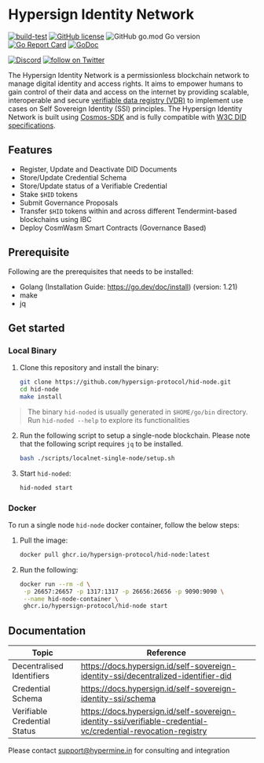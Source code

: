 # Hypersign Identity Network

[![build-test](https://github.com/hypersign-protocol/hid-node/actions/workflows/build.yml/badge.svg)](https://github.com/hypersign-protocol/hid-node/actions/workflows/build.yml) [![GitHub license](https://img.shields.io/github/license/hypersign-protocol/hid-node?color=blue&style=flat-square)](https://github.com/hypersign-protocol/hid-node/blob/main/LICENSE) ![GitHub go.mod Go version](https://img.shields.io/github/go-mod/go-version/hypersign-protocol/hid-node?style=flat-square) [![Go Report Card](https://goreportcard.com/badge/github.com/hypersign-protocol/hid-node)](https://goreportcard.com/report/github.com/hypersign-protocol/hid-node) [![GoDoc](https://img.shields.io/badge/godoc-reference-blue?style=flat-square&logo=go)](https://pkg.go.dev/github.com/hypersign-protocol/hid-node)

<a href="https://discord.gg/CCjJPUuVUz"><img src="https://img.shields.io/discord/308323056592486420?logo=discord" alt="Discord"></a>
<a href="https://twitter.com/intent/follow?screen_name=hypersignchain"> <img src="https://img.shields.io/twitter/follow/hypersignchain?style=social&logo=twitter" alt="follow on Twitter"></a>


The Hypersign Identity Network is a permissionless blockchain network to manage digital identity and access rights. It aims to empower humans to gain control of their data and access on the internet by providing scalable, interoperable and secure [verifiable data registry (VDR)](https://www.w3.org/TR/did-core/#dfn-verifiable-data-registry) to implement use cases on Self Sovereign Identity (SSI) principles. The Hypersign Identity Network is built using [Cosmos-SDK](https://tendermint.com/sdk/) and is fully compatible with [W3C DID specifications](https://www.w3.org/TR/did-core/).

## Features

- Register, Update and Deactivate DID Documents
- Store/Update Credential Schema
- Store/Update status of a Verifiable Credential
- Stake `$HID` tokens
- Submit Governance Proposals
- Transfer `$HID` tokens within and across different Tendermint-based blockchains using IBC
- Deploy CosmWasm Smart Contracts (Governance Based)

## Prerequisite

Following are the prerequisites that needs to be installed:

- Golang (Installation Guide: https://go.dev/doc/install) (version: 1.21)
- make
- jq

## Get started

### Local Binary

1. Clone this repository and install the binary:
   ```sh
   git clone https://github.com/hypersign-protocol/hid-node.git
   cd hid-node
   make install
   ```

> The binary `hid-noded` is usually generated in `$HOME/go/bin` directory. Run `hid-noded --help` to explore its functionalities

2. Run the following script to setup a single-node blockchain. Please note that the following script requires `jq` to be installed.
   ```sh
   bash ./scripts/localnet-single-node/setup.sh
   ```

3. Start `hid-noded`:
   ```sh
   hid-noded start
   ```

### Docker

To run a single node `hid-node` docker container, follow the below steps:

1. Pull the image:
   ```sh
   docker pull ghcr.io/hypersign-protocol/hid-node:latest
   ```

2. Run the following:
   ```sh
   docker run --rm -d \
	-p 26657:26657 -p 1317:1317 -p 26656:26656 -p 9090:9090 \
	--name hid-node-container \
	ghcr.io/hypersign-protocol/hid-node start
   ```

## Documentation

| Topic | Reference |
| ----- | ---- |
| Decentralised Identifiers | https://docs.hypersign.id/self-sovereign-identity-ssi/decentralized-identifier-did |
| Credential Schema | https://docs.hypersign.id/self-sovereign-identity-ssi/schema |
| Verifiable Credential Status | https://docs.hypersign.id/self-sovereign-identity-ssi/verifiable-credential-vc/credential-revocation-registry |


Please contact [support@hypermine.in](mailto:support@hypermine.in) for consulting and integration
